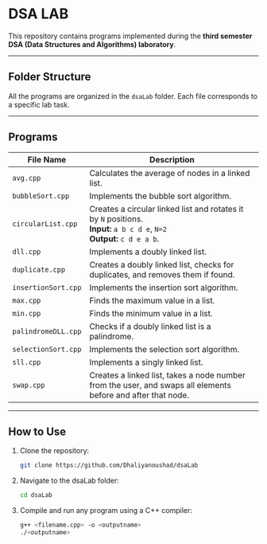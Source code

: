 # DSA LAB

This repository contains programs implemented during the **third semester DSA (Data Structures and Algorithms) laboratory**.

---

## Folder Structure

All the programs are organized in the `dsaLab` folder. Each file corresponds to a specific lab task.

---

## Programs

| File Name              | Description                                   |
|------------------------|-----------------------------------------------|
| `avg.cpp`             | Calculates the average of nodes in a linked list. |
| `bubbleSort.cpp`      | Implements the bubble sort algorithm.         |
| `circularList.cpp`    | Creates a circular linked list and rotates it by `N` positions. <br> **Input:** `a b c d e`, `N=2` <br> **Output:** `c d e a b`. |
| `dll.cpp`             | Implements a doubly linked list.              |
| `duplicate.cpp`       | Creates a doubly linked list, checks for duplicates, and removes them if found. |
| `insertionSort.cpp`   | Implements the insertion sort algorithm.      |
| `max.cpp`             | Finds the maximum value in a list.            |
| `min.cpp`             | Finds the minimum value in a list.            |
| `palindromeDLL.cpp`   | Checks if a doubly linked list is a palindrome. |
| `selectionSort.cpp`   | Implements the selection sort algorithm.      |
| `sll.cpp`             | Implements a singly linked list.              |
| `swap.cpp`            | Creates a linked list, takes a node number from the user, and swaps all elements before and after that node. |

---

## How to Use

1. Clone the repository:
   ```bash
   git clone https://github.com/Dhaliyanoushad/dsaLab
2. Navigate to the dsaLab folder:
   ```bash
   cd dsaLab
3. Compile and run any program using a C++ compiler:
   ```bash
   g++ <filename.cpp> -o <outputname>
   ./<outputname>
